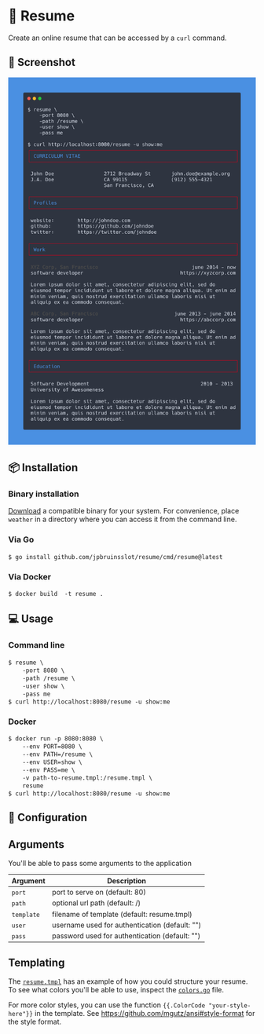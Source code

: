# 📄 Resume

Create an online resume that can be accessed by a `curl` command.

## 📸 Screenshot

![Screenshot](/screenshot.png?raw=true)

## 📦 Installation

### Binary installation

[Download](https://github.com/jpbruinsslot/resume/releases) a
compatible binary for your system. For convenience, place `weather` in a
directory where you can access it from the command line.

### Via Go

```text
$ go install github.com/jpbruinsslot/resume/cmd/resume@latest
```

### Via Docker

```
$ docker build  -t resume .
```

## 💻 Usage

### Command line

```
$ resume \
    -port 8080 \
    -path /resume \
    -user show \
    -pass me
$ curl http://localhost:8080/resume -u show:me
```

### Docker

```
$ docker run -p 8080:8080 \
    --env PORT=8080 \
    --env PATH=/resume \
    --env USER=show \
    --env PASS=me \
    -v path-to-resume.tmpl:/resume.tmpl \
    resume
$ curl http://localhost:8080/resume -u show:me
```

## 🔧 Configuration

## Arguments

You'll be able to pass some arguments to the application

| Argument   | Description                                    |
| ---------- | ---------------------------------------------- |
| `port`     | port to serve on (default: 80)                 |
| `path`     | optional url path (default: /)                 |
| `template` | filename of template (default: resume.tmpl)    |
| `user`     | username used for authentication (default: "") |
| `pass`     | password used for authentication (default: "") |

## Templating

The [`resume.tmpl`](./resume.tmpl) has an example of how you could structure your resume. To
see what colors you'll be able to use, inspect the [`colors.go`](./colors.go) file.

For more color styles, you can use the function
`{{.ColorCode "your-style-here"}}` in the template. See https://github.com/mgutz/ansi#style-format
for the style format.
